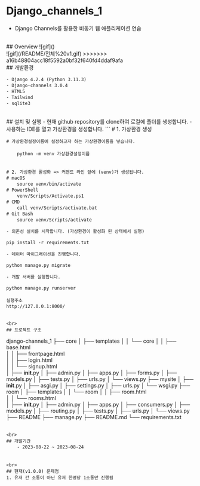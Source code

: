 # Django_channels_1
- Django Channels를 활용한 비동기 웹 애플리케이션 연습
<br>
## Overview
![gif](<README/전체 v1.gif>)

<br>
![gif](/README/전체%20v1.gif)
>>>>>>> a16b48804acc18f5592a0bf32f640fd4ddaf9afa
<br>
## 개발환경

    - Django 4.2.4 (Python 3.11.3)
    - Django-channels 3.0.4
    - HTML5
    - Tailwind
    - sqlite3

<br>
## 설치 및 실행
- 현재 github repository를 clone하여 로컬에 폴더를 생성합니다.
- 사용하는 IDE를 열고 가상환경을 생성합니다.
```
    # 1. 가상환경 생성
    
    # 가상환경설정이름에 설정하고자 하는 가상환경이름을 넣습니다.
    
        python -m venv 가상환경설정이름


    # 2. 가상환경 활성화 => 커맨드 라인 앞에 (venv)가 생성됩니다.
    # macOS
        source venv/bin/activate
    # PowerShell
        venv/Scripts/Activate.ps1
    # CMD
        call venv/Scripts/activate.bat
    # Git Bash
        source venv/Scripts/activate
```
- 의존성 설치를 시작합니다. (가상환경이 활성화 된 상태에서 실행)
```
    pip install -r requirements.txt
```
- 데이터 마이그래이션을 진행합니다.
```
    python manage.py migrate
```
- 개발 서버를 실행합니다.
```
    python manage.py runserver

    실행주소
    http://127.0.0.1:8000/
```

<br>
## 프로젝트 구조
```
django-channels_1
├── core
│   ├── templates
│   │    └── core
│   │         ├── base.html      
│   │         ├── frontpage.html      
│   │         ├── login.html       
│   │         └── signup.html      
│   ├── __init__.py
│   ├── admin.py
│   ├── apps.py
│   ├── forms.py
│   ├── models.py
│   ├── tests.py
│   ├── urls.py
│   └── views.py
├── mysite
│   ├── __init__.py
│   ├── asgi.py
│   ├── settings.py
│   ├── urls.py
│   └── wsgi.py
├── room
│   ├── templates
│   │    └── room
│   │         ├── room.html          
│   │         └── rooms.html      
│   ├── __init__.py
│   ├── admin.py
│   ├── apps.py
│   ├── consumers.py
│   ├── models.py
│   ├── routing.py
│   ├── tests.py
│   ├── urls.py
│   └── views.py
├── README
├── manage.py
├── README.md
└── requirements.txt
```

<br>
## 개발기간
    - 2023-08-22 ~ 2023-08-24


<br>
## 현재(v1.0.0) 문제점
1. 유저 간 소통이 아닌 유저 한명당 1소통만 진행됨
